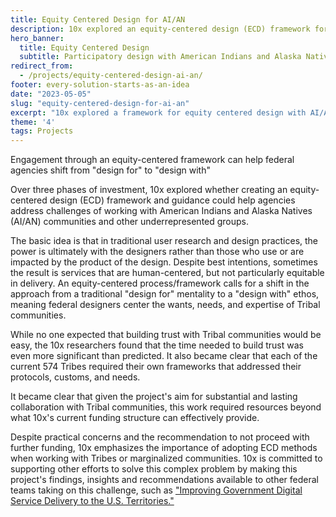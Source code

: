 ```yaml
---
title: Equity Centered Design for AI/AN 
description: 10x explored an equity-centered design (ECD) framework for working with American Indian/Alaska Native communities.
hero_banner:
  title: Equity Centered Design
  subtitle: Participatory design with American Indians and Alaska Natives (AI/AN)
redirect_from: 
  - /projects/equity-centered-design-ai-an/
footer: every-solution-starts-as-an-idea
date: "2023-05-05"
slug: "equity-centered-design-for-ai-an"
excerpt: "10x explored a framework for equity centered design with AI/AN communities; the sustained commitment required doesn't align with the 10x multi-phased approach and funding model."
theme: '4'
tags: Projects
---
```


<p class="usa-intro">  
    Engagement through an equity-centered framework can help federal agencies shift from "design for" to "design with"
</p>

Over three phases of investment, 10x explored whether creating an equity-centered design (ECD) framework and guidance could help agencies address challenges of working with American Indians and Alaska Natives (AI/AN) communities and other underrepresented groups. 

The basic idea is that in traditional user research and design practices, the power is ultimately with the designers rather than those who use or are impacted by the product of the design. Despite best intentions, sometimes the result is services that are human-centered, but not particularly equitable in delivery. An equity-centered process/framework calls for a shift in the approach from a traditional "design for" mentality to a "design with" ethos, meaning federal designers center the wants, needs, and expertise of Tribal communities. 

While no one expected that building trust with Tribal communities would be easy, the 10x researchers found that the time needed to build trust was even more significant than predicted. It also became clear that each of the current 574 Tribes required their own frameworks that addressed their protocols, customs, and needs.  

It became clear that given the project's aim for substantial and lasting collaboration with Tribal communities, this work required resources beyond what 10x's current funding structure can effectively provide. 

Despite practical concerns and the recommendation to not proceed with further funding, 10x emphasizes the importance of adopting ECD methods when working with Tribes or marginalized communities. 10x is committed to supporting other efforts to solve this complex problem by making this project's findings, insights and recommendations available to other federal teams taking on this challenge, such as <a class="usa-link usa-link--external" rel="noreferrer" href="https://github.com/orgs/GSA-TTS/projects/38/views/1?pane=issue&itemId=58755623">"Improving Government Digital Service Delivery to the U.S. Territories."